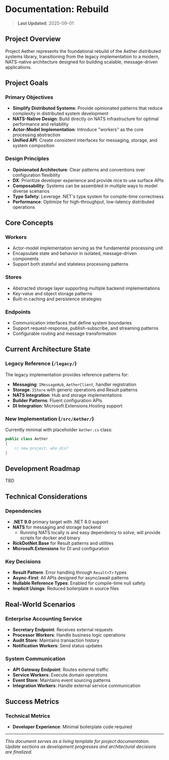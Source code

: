 # Documentation: Rebuild

> **Last Updated**: 2025-09-01  

## Project Overview

Project Aether represents the foundational rebuild of the Aether distributed systems library, transitioning from the legacy implementation to a modern, NATS-native architecture designed for building scalable, message-driven applications.

## Project Goals

### Primary Objectives
- **Simplify Distributed Systems**: Provide opinionated patterns that reduce complexity in distributed system development
- **NATS-Native Design**: Build directly on NATS infrastructure for optimal performance and reliability  
- **Actor-Model Implementation**: Introduce "workers" as the core processing abstraction
- **Unified API**: Create consistent interfaces for messaging, storage, and system composition

### Design Principles
- **Opinionated Architecture**: Clear patterns and conventions over configuration flexibility
- **DX**: Prioritize developer experience and provide nice to use surface APIs
- **Composability**: Systems can be assembled in multiple ways to model diverse scenarios
- **Type Safety**: Leverage .NET's type system for compile-time correctness
- **Performance**: Optimize for high-throughput, low-latency distributed operations

## Core Concepts

### Workers
- Actor-model implementation serving as the fundamental processing unit
- Encapsulate state and behavior in isolated, message-driven components  
- Support both stateful and stateless processing patterns

### Stores
- Abstracted storage layer supporting multiple backend implementations
- Key-value and object storage patterns
- Built-in caching and persistence strategies

### Endpoints  
- Communication interfaces that define system boundaries
- Support request-response, publish-subscribe, and streaming patterns
- Configurable routing and message transformation

## Current Architecture State

### Legacy Reference (`/legacy/`)
The legacy implementation provides reference patterns for:
- **Messaging**: `IMessageHub`, `AetherClient`, handler registration
- **Storage**: `IStore` with generic operations and Result patterns
- **NATS Integration**: Hub and storage implementations
- **Builder Patterns**: Fluent configuration APIs
- **DI Integration**: Microsoft.Extensions.Hosting support

### New Implementation (`/src/Aether/`)
Currently minimal with placeholder `Aether.cs` class:
```csharp
public class Aether
{
    // new project, who dis?
}
```

## Development Roadmap

TBD

## Technical Considerations

### Dependencies
- **.NET 9.0** primary target with .NET 8.0 support
- **NATS** for messaging and storage backend
  - Running NATS locally is and easy dependency to solve; will provide scripts for docker and binary
- **RickDotNet.Base** for Result patterns and utilities
- **Microsoft.Extensions** for DI and configuration

### Key Decisions
- **Result Pattern**: Error handling through `Result<T>` types
- **Async-First**: All APIs designed for async/await patterns
- **Nullable Reference Types**: Enabled for compile-time null safety
- **Implicit Usings**: Reduced boilerplate in source files

## Real-World Scenarios

### Enterprise Accounting Service
- **Secretary Endpoint**: Receives external requests
- **Processor Workers**: Handle business logic operations  
- **Audit Store**: Maintains transaction history
- **Notification Workers**: Send status updates

### System Communication
- **API Gateway Endpoint**: Routes external traffic
- **Service Workers**: Execute domain operations
- **Event Store**: Maintains event sourcing patterns
- **Integration Workers**: Handle external service communication

## Success Metrics

### Technical Metrics
- **Developer Experience**: Minimal boilerplate code required

---

*This document serves as a living template for project documentation. Update sections as development progresses and architectural decisions are finalized.*
